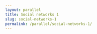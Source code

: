 ```yaml
---
layout: parallel
title: Social networks 1
slug: social-networks-1
permalink: /parallel/social-networks-1/
---
```

